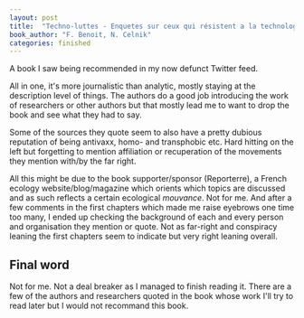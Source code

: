 ```yaml
---
layout: post
title:  "Techno-luttes - Enquetes sur ceux qui résistent a la technologie (F. Benoit, N. Celnik)"
book_author: "F. Benoit, N. Celnik"
categories: finished
---
```


A book I saw being recommended in my now defunct Twitter feed.

All in one, it's more journalistic than analytic, mostly staying at the description level of things. The authors do a good job introducing the work of researchers or other authors but that mostly lead me to want to drop the book and see what they had to say.

Some of the sources they quote seem to also have a pretty dubious reputation of being antivaxx, homo- and transphobic etc. Hard hitting on the left but forgetting to mention affiliation or recuperation of the movements they mention with/by the far right.

All this might be due to the book supporter/sponsor (Reporterre), a French ecology website/blog/magazine which orients which topics are discussed and as such reflects a certain ecological *mouvance*. Not for me. And after a few comments in the first chapters which made me raise eyebrows one time too many, I ended up checking the background of each and every person and organisation they mention or quote. Not as far-right and conspiracy leaning the first chapters seem to indicate but very right leaning overall.

## Final word

Not for me. Not a deal breaker as I managed to finish reading it. There are a few of the authors and researchers quoted in the book whose work I'll try to read later but I would not recommand this book.